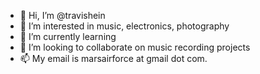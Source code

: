 - 👋 Hi, I’m @travishein
- 👀 I’m interested in music, electronics, photography
- 🌱 I’m currently learning 
- 💞️ I’m looking to collaborate on music recording projects
- 📫 My email is marsairforce at gmail dot com.

<!---
travishein/travishein is a ✨ special ✨ repository because its `README.md` (this file) appears on your GitHub profile.
You can click the Preview link to take a look at your changes.
--->
